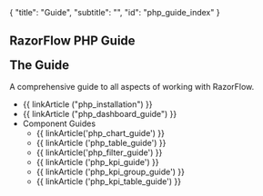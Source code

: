 <meta>
{
	"title": "Guide",
	"subtitle": "",
	"id": "php_guide_index"
}
</meta>

## RazorFlow PHP Guide

<div class="well">
  <div class='row'>
    <div class='col-xs-2' style="text-align:center">
      <span class="glyphicon glyphicon-book" style="font-size: 40px; margin-top:10px"></span>
    </div>
    <div class='col-xs-10'>
      <h2 style="margin-top:5px">The Guide</h2>
      <p>A comprehensive guide to all aspects of working with RazorFlow.</p>
      <p><ul>
        <li>{{ linkArticle ("php_installation") }}</li>
        <li>{{ linkArticle ("php_dashboard_guide") }}</li>
        <li>Component Guides
          <ul>
            <li>{{ linkArticle('php_chart_guide') }}</li>
            <li>{{ linkArticle ('php_table_guide') }}</li>
            <li>{{ linkArticle('php_filter_guide') }} </li>
            <li>{{ linkArticle ('php_kpi_guide') }}</li>
            <li>{{ linkArticle ('php_kpi_group_guide') }}</li>
            <li>{{ linkArticle ('php_kpi_table_guide') }}</li>
          </ul>
        </li>
      </ul></p>
    </div>
  </div>
</div>